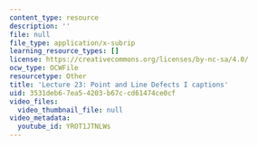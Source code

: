 ```yaml
---
content_type: resource
description: ''
file: null
file_type: application/x-subrip
learning_resource_types: []
license: https://creativecommons.org/licenses/by-nc-sa/4.0/
ocw_type: OCWFile
resourcetype: Other
title: 'Lecture 23: Point and Line Defects I captions'
uid: 3531deb6-7ea5-4203-b67c-cd61474ce0cf
video_files:
  video_thumbnail_file: null
video_metadata:
  youtube_id: YROT1JTNLWs
---
```

